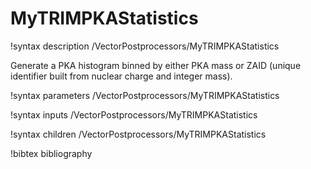 # MyTRIMPKAStatistics

!syntax description /VectorPostprocessors/MyTRIMPKAStatistics

Generate a PKA histogram binned by either PKA mass or ZAID (unique identifier
built from nuclear charge and integer mass).

!syntax parameters /VectorPostprocessors/MyTRIMPKAStatistics

!syntax inputs /VectorPostprocessors/MyTRIMPKAStatistics

!syntax children /VectorPostprocessors/MyTRIMPKAStatistics

!bibtex bibliography
